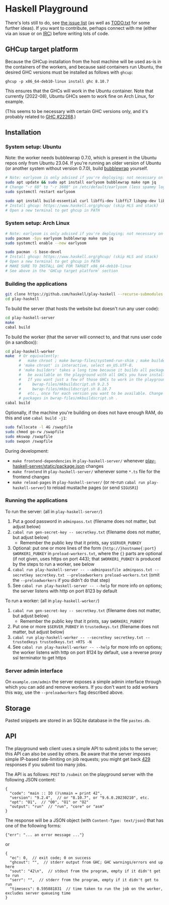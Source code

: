 # Haskell Playground

There's lots still to do, see
[the issue list](https://github.com/haskell/play-haskell/issues) (as well as
[TODO.txt](https://github.com/haskell/play-haskell/blob/master/TODO.txt) for some further ideas).
If you want to contribute, perhaps connect with me (either via an issue or on
[IRC](https://wiki.haskell.org/IRC_channel)) before writing lots of code.

## GHCup target platform

Because the GHCup installation from the host machine will be used as-is in the
containers of the workers, and because said containers run Ubuntu, the desired
GHC versions must be installed as follows with `ghcup`:

    ghcup -p x86_64-deb10-linux install ghc 8.10.7

This ensures that the GHCs will work in the Ubuntu container. Note that
currently (2022-08), Ubuntu GHCs seem to work fine on Arch Linux, for example.

(This seems to be necessary with certain GHC versions only, and it's probably related to [GHC #22268](https://gitlab.haskell.org/ghc/ghc/-/issues/22268).)

## Installation

### System setup: Ubuntu

Note: the worker needs bubblewrap 0.7.0, which is present in the Ubuntu repos
only from Ubuntu 23.04. If you're running an older version of Ubuntu (or
another system without version 0.7.0), build
[bubblewrap](https://github.com/containers/bubblewrap) yourself.

```bash
# Note: earlyoom is only advised if you're deploying; not necessary on your local machine
sudo apt update && sudo apt install earlyoom bubblewrap make npm jq
# Change "-r 60" to "-r 3600" in /etc/default/earlyoom (less spammy logs)
sudo systemctl restart earlyoom

sudo apt install build-essential curl libffi-dev libffi7 libgmp-dev libgmp10 libncurses-dev libncurses5 libtinfo5 pkg-config
# Install ghcup: https://www.haskell.org/ghcup/ (skip HLS and stack)
# Open a new terminal to get ghcup in PATH
```

### System setup: Arch Linux

```bash
# Note: earlyoom is only advised if you're deploying; not necessary on your local machine
sudo pacman -Syu earlyoom bubblewrap make npm jq
sudo systemctl enable --now earlyoom

sudo pacman -S base-devel
# Install ghcup: https://www.haskell.org/ghcup/ (skip HLS and stack)
# Open a new terminal to get ghcup in PATH
# MAKE SURE TO INSTALL GHC FOR TARGET x86_64-deb10-linux
# See above in the 'GHCup target platform' section
```

### Building the applications

```bash
git clone https://github.com/haskell/play-haskell --recurse-submodules
cd play-haskell
```

To build the server (that hosts the website but doesn't run any user code):
```bash
cd play-haskell-server
make
cabal build
```

To build the worker (that the server will connect to, and that runs user code (in a sandbox)):
```bash
cd play-haskell-worker
make  # Or equivalently:
      #   make chroot ; make bwrap-files/systemd-run-shim ; make builders
      # 'make chroot' is interactive, select en_US.UTF-8.
      # 'make builders' takes a long time because it builds all packages that should
      #   be available on the playground with all GHCs you have installed with GHCup.
      #   If you want just a few of those GHCs to work in the playground, manually run:
      #     bwrap-files/mkbuildscript.sh 9.2.5
      #     bwrap-files/mkbuildscript.sh 8.10.7
      #   etc., once for each version you want to be available. Change available
      # packages in bwrap-files/mkbuildscript.sh .
cabal build
```

Optionally, if the machine you're building on does not have enough RAM, do this and use `cabal build -j1`:

```bash
sudo fallocate -l 4G /swapfile
sudo chmod go-rw /swapfile
sudo mkswap /swapfile
sudo swapon /swapfile
```

During development:

- `make frontend-dependencies` in `play-haskell-server/` whenever [play-haskell-server/static/package.json](https://github.com/haskell/play-haskell/blob/master/play-haskell-server/static/package.json) changes
- `make frontend` in `play-haskell-server/` whenever some `*.ts` file for the frontend changes
- `make reload-pages` in `play-haskell-server/` (or re-run `cabal run play-haskell-server`) to reload mustache pages (or send `SIGUSR1`)

### Running the applications

To run the server: (all in `play-haskell-server/`)
1. Put a good password in `adminpass.txt` (filename does not matter, but adjust below)
2. `cabal run gen-secret-key -- secretkey.txt` (filename does not matter, but adjust below)
    - Remember the public key that it prints, say `$SERVER_PUBKEY`
3. Optional: put one or more lines of the form `{http://}hostname{:port} $WORKER1_PUBKEY` in `preload-workers.txt`, where the `{}` parts are optional (if not given, uses https on port 443); that `$WORKER1_PUBKEY` is produced by the steps to run a worker, see below
4. `cabal run play-haskell-server -- --adminpassfile adminpass.txt --secretkey secretkey.txt --preloadworkers preload-workers.txt` (omit the `--preloadworkers` if you didn't do that step)
5. See `cabal run play-haskell-server -- --help` for more info on options; the server listens with http on port 8123 by default

To run a worker: (all in `play-haskell-worker/`)
1. `cabal run gen-secret-key -- secretkey.txt` (filename does not matter, but adjust below)
    - Remember the public key that it prints, say `$WORKER1_PUBKEY`
2. Put one or more `$SERVER_PUBKEY` in `trustedkeys.txt` (filename does not matter, but adjust below)
2. `cabal run play-haskell-worker -- --secretkey secretkey.txt --trustedkeys trustedkeys.txt +RTS -N`
3. See `cabal run play-haskell-worker -- --help` for more info on options; the worker listens with http on port 8124 by default, use a reverse proxy ssl terminator to get https

### Server admin interface

On `example.com/admin` the server exposes a simple admin interface through which you can add and remove workers. If you don't want to add workers this way, use the `--preloadworkers` flag described above.

## Storage

Pasted snippets are stored in an SQLite database in the file `pastes.db`.

## API

The playground web client uses a simple API to submit jobs to the server; this API can also be used by others.
Be aware that the server imposes simple IP-based rate-limiting on job requests; you might get back [429](https://developer.mozilla.org/en-US/docs/Web/HTTP/Status/429) responses if you submit too many jobs.

The API is as follows: `POST` to `/submit` on the playground server with the following JSON content:
```jsonc
{
  "code": "main :: IO ()\nmain = print 42",
  "version": "9.2.4",  // or "8.10.7", or "9.6.0.20230210", etc.
  "opt": "O1",  // "O0", "O1" or "O2"
  "output": "run"  // "run", "core" or "asm"
}
```

The response will be a JSON object (with `Content-Type: text/json`) that has one of the following forms:
```jsonc
{"err": "... an error message ..."}
```
or
```jsonc
{
  "ec": 0,  // exit code; 0 on success
  "ghcout": "",  // stderr output from GHC; GHC warnings/errors end up here
  "sout": "42\n",  // stdout from the program, empty if it didn't get to run
  "serr": "",  // stderr from the program, empty if it didn't get to run
  "timesecs": 0.595881831  // time taken to run the job on the worker, excludes server queueing time
}
```
